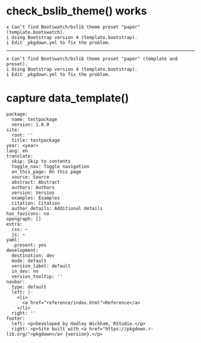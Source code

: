 # check_bslib_theme() works

    x Can't find Bootswatch/bslib theme preset "paper" (template.bootswatch).
    i Using Bootstrap version 4 (template.bootstrap).
    i Edit _pkgdown.yml to fix the problem.

---

    x Can't find Bootswatch/bslib theme preset "paper" (template and preset).
    i Using Bootstrap version 4 (template.bootstrap).
    i Edit _pkgdown.yml to fix the problem.

# capture data_template()

    package:
      name: testpackage
      version: 1.0.0
    site:
      root: ''
      title: testpackage
    year: <year>
    lang: en
    translate:
      skip: Skip to contents
      toggle_nav: Toggle navigation
      on_this_page: On this page
      source: Source
      abstract: Abstract
      authors: Authors
      version: Version
      examples: Examples
      citation: Citation
      author_details: Additional details
    has_favicons: no
    opengraph: []
    extra:
      css: ~
      js: ~
    yaml:
      .present: yes
    development:
      destination: dev
      mode: default
      version_label: default
      in_dev: no
      version_tooltip: ''
    navbar:
      type: default
      left: |-
        <li>
          <a href="reference/index.html">Reference</a>
        </li>
      right: ''
    footer:
      left: <p>Developed by Hadley Wickham, RStudio.</p>
      right: <p>Site built with <a href="https://pkgdown.r-lib.org/">pkgdown</a> {version}.</p>
    

